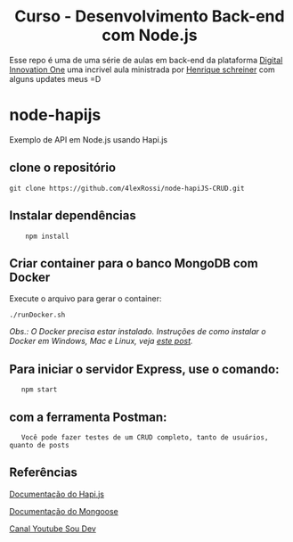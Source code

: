 <h1 align="center">Curso - Desenvolvimento Back-end com Node.js</h1>

Esse repo é uma de uma série de aulas em back-end da plataforma 
[Digital Innovation One](https://digitalinnovation.one/sign-up?ref=QFX2ZVP4RU)
uma incrivel aula ministrada por [Henrique schreiner](https://www.linkedin.com/in/henriqueschreiner/) com alguns updates meus =D


# node-hapijs
Exemplo de API em Node.js usando Hapi.js

## clone o repositório 

`git clone https://github.com/4lexRossi/node-hapiJS-CRUD.git`

## Instalar dependências
```
    npm install
```

## Criar container para o banco MongoDB com Docker
Execute o arquivo para gerar o container:

```
./runDocker.sh
```
*Obs.: O Docker precisa estar instalado. Instruções de como instalar o Docker em Windows, Mac e Linux, veja [este post](https://blog.umbler.com/br/containers-102-primeiros-passos-para-realizar-a-instalacao/?a=7e8480pk).*

## Para iniciar o servidor Express, use o comando:

```
   npm start
```
## com a ferramenta Postman:
```
   Você pode fazer testes de um CRUD completo, tanto de usuários, quanto de posts
```

## Referências
[Documentação do Hapi.js](https://hapijs.com)

[Documentação do Mongoose](https://mongoosejs.com)

[Canal Youtube Sou Dev](https://www.youtube.com/channel/UCFxvsawe-DYiVnbyozJkH5w)